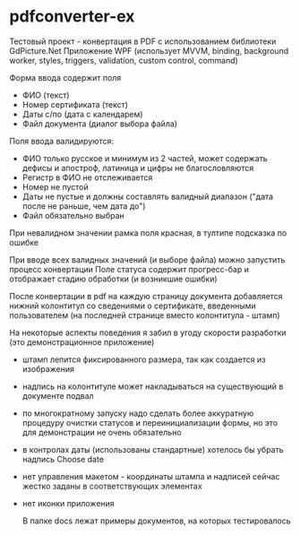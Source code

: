 # pdfconverter-ex

Тестовый проект - конвертация в PDF с использованием библиотеки GdPicture.Net
Приложение WPF (использует MVVM, binding, background worker, styles, triggers, validation, custom control, command)

Форма ввода содержит поля 
- ФИО (текст)
- Номер сертификата (текст)
- Даты с/по (дата с календарем)
- Файл документа (диалог выбора файла)

Поля ввода валидируются:

- ФИО только русское и минимум из 2 частей, может содержать дефисы и апостроф, латиница и цифры не благословляются
- Регистр в ФИО не отслеживается
- Номер не пустой
- Даты не пустые и должны составлять валидный диапазон ("дата после не раньше, чем дата до")
- Файл обязательно выбран 

При невалидном значении рамка поля красная, в тултипе подсказка по ошибке

При вводе всех валидных значений (и выборе файла) можно запустить процесс конвертации
Поле статуса содержит прогресс-бар и отображает стадию обработки (и возникшие ошибки)


После конвертации в pdf на каждую страницу документа добавляется нижний колонтитул со сведениями о сертификате, введенными пользователем
(на последней странице вместо колонтитула - штамп)

На некоторые аспекты поведения я забил в угоду скорости разработки (это демонстрационное приложение)

- штамп лепится фиксированного размера, так как создается из изображения
- надпись на колонтитуле может накладываться на существующий в документе подвал
- по многократному запуску надо сделать более аккуратную процедуру очистки статусов и переинициализации формы, но это для демонстрации не очень обязательно
- в контролах даты (использованы стандартные) хотелось бы убрать надпись Choose date
- нет управления макетом - координаты штампа и надписей сейчас жестко заданы в соответствующих элементах
- нет иконки приложения

  В папке docs лежат примеры документов, на которых тестировалось
